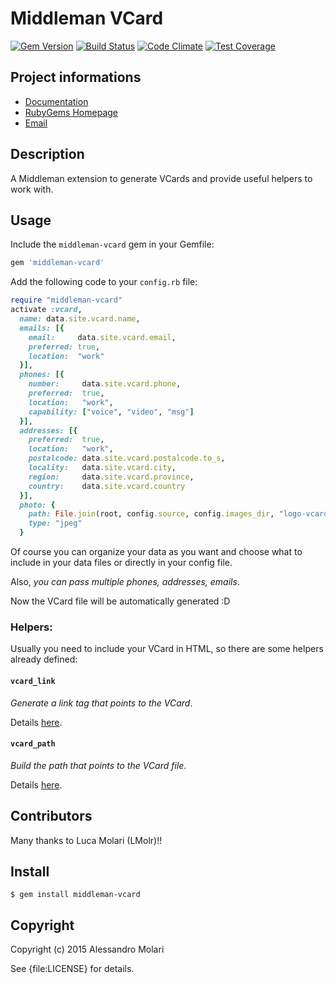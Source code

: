 # Middleman VCard

[![Gem Version](https://badge.fury.io/rb/middleman-vcard.svg)](http://badge.fury.io/rb/middleman-vcard)
[![Build Status](https://travis-ci.org/alem0lars/middleman-vcard.svg?branch=master)](https://travis-ci.org/alem0lars/middleman-vcard)
[![Code Climate](https://codeclimate.com/github/alem0lars/middleman-vcard/badges/gpa.svg)](https://codeclimate.com/github/alem0lars/middleman-vcard)
[![Test Coverage](https://codeclimate.com/github/alem0lars/middleman-vcard/badges/coverage.svg)](https://codeclimate.com/github/alem0lars/middleman-vcard)

## Project informations

* [Documentation](http://rubydoc.info/gems/middleman-vcard/frames)
* [RubyGems Homepage](https://rubygems.org/gems/middleman-vcard)
* [Email](mailto:molari.alessandro@gmail.com)

## Description

A Middleman extension to generate VCards and provide useful helpers to work
with.

## Usage

Include the `middleman-vcard` gem in your Gemfile:

```Ruby
gem 'middleman-vcard'
```

Add the following code to your `config.rb` file:

```Ruby
require "middleman-vcard"
activate :vcard,
  name: data.site.vcard.name,
  emails: [{
    email:     data.site.vcard.email,
    preferred: true,
    location:  "work"
  }],
  phones: [{
    number:     data.site.vcard.phone,
    preferred:  true,
    location:   "work",
    capability: ["voice", "video", "msg"]
  }],
  addresses: [{
    preferred:  true,
    location:   "work",
    postalcode: data.site.vcard.postalcode.to_s,
    locality:   data.site.vcard.city,
    region:     data.site.vcard.province,
    country:    data.site.vcard.country
  }],
  photo: {
    path: File.join(root, config.source, config.images_dir, "logo-vcard.jpg"),
    type: "jpeg"
  }
```

Of course you can organize your data as you want and choose what to include 
in your data files or directly in your config file.

Also, *you can pass multiple phones, addresses, emails*.

Now the VCard file will be automatically generated :D

### Helpers:

Usually you need to include your VCard in HTML, so there are some helpers
already defined:

#### `vcard_link`

*Generate a link tag that points to the VCard*.

Details [here](./lib/middleman-vcard/extension.rb#L91).

#### `vcard_path`

*Build the path that points to the VCard file*.

Details [here](./lib/middleman-vcard/extension.rb#L72).

## Contributors

Many thanks to Luca Molari (LMolr)!!

## Install

    $ gem install middleman-vcard

## Copyright

Copyright (c) 2015 Alessandro Molari

See {file:LICENSE} for details.
